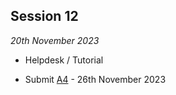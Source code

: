 ## Session 12

*20th November 2023*

* Helpdesk / Tutorial

 * Submit [A4](/Assingnments/A4) - 26th November 2023  
